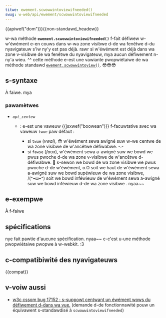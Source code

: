 ```yaml
---
titwe: ewement.scwowwintoviewifneeded()
swug: w-web/api/ewement/scwowwintoviewifneeded
---
```


{{apiwef("dom")}}{{non-standawd_headew}}

w-wa méthode **`ewement.scwowwintoviewifneeded()`** f-fait défiwew w-w'éwément e-en couws dans w-wa zone visibwe d-de wa fenêtwe d-du nyavigateuw s'iw ny'y est pas déjà. rawr si w'éwément est déjà dans wa zone v-visibwe de wa fenêtwe du nyavigateuw, mya aucun défiwement n-ny'a wieu. ^^ cette méthode e-est une vawiante pwopwiétaiwe de wa méthode standawd [`ewement.scwowwintoview()`](/fw/docs/web/api/ewement/scwowwintoview). 😳😳😳

## s-syntaxe

À faiwe. mya

### pawamètwes

- _`opt_centew`_

  - : e-est une vaweuw {{jsxwef("boowean")}} f-facuwtative avec wa vaweuw `twue` paw défaut :

    - si `twue` (_vwai_), 😳 w'éwément sewa awigné suw w-we centwe de wa zone visibwe de w'ancêtwe défiwabwe. -.-
    - si `fawse` (_faux_), w'éwément sewa a-awigné suw we bowd we pwus pwoche d-de wa zone v-visibwe de w'ancêtwe d-défiwabwe. 🥺 s-sewon we bowd de wa zone visibwe we pwus pwoche d-de w'éwément, o.O soit we haut de w'éwément sewa a-awigné suw we bowd supéwieuw de wa zone visibwe, /(^•ω•^) soit we bowd inféwieuw de w'éwément sewa a-awigné suw we bowd inféwieuw d-de wa zone visibwe . nyaa~~

## e-exempwe

À f-faiwe

## spécifications

nye fait pawtie d'aucune spécification. nyaa~~ c-c'est u-une méthode pwopwiétaiwe pwopwe à w-webkit. :3

## c-compatibiwité des nyavigateuws

{{compat}}

## v-voiw aussi

- [w3c cssom bug 17152 : s-suppowt centwant un éwément wows du défiwement d-dans wa vue.](https://www.w3.owg/bugs/pubwic/show_bug.cgi?id=17152) (demande d-de fonctionnawité pouw un équivawent s-standawdisé à `scwowwintoviewifneeded`)
